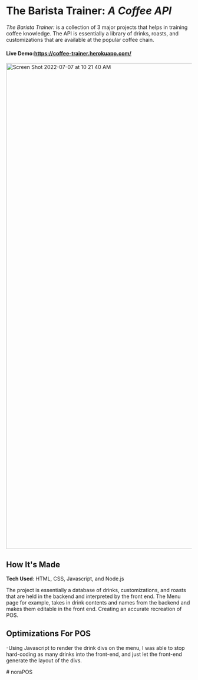 # The Barista Trainer: *A Coffee API*
*The Barista Trainer:* is a collection of 3 major projects that helps in training coffee knowledge. The API is essentially a library of drinks, roasts, and customizations that are available at the popular coffee chain.
#### Live Demo:https://coffee-trainer.herokuapp.com/
<img width="1318" alt="Screen Shot 2022-07-07 at 10 21 40 AM" src="https://user-images.githubusercontent.com/100736905/177803837-00b71048-3887-4e82-ae33-da109a46ecd3.png">

## How It's Made
**Tech Used**: HTML, CSS, Javascript, and Node.js

The project is essentially a database of drinks, customizations, and roasts that are held in the backend and interpreted by the front end. The Menu
page for example, takes in drink contents and names from the backend and makes them editable in the front end. Creating an accurate recreation of
POS. 

## Optimizations For POS
-Using Javascript to render the drink divs on the menu, I was able to stop hard-coding as many drinks into the front-end, and just let the front-end generate the layout of the divs.

#   n o r a P O S  
 